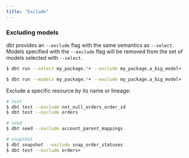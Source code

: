 ```yaml
---
title: "Exclude"
---
```


### Excluding models
dbt provides an `--exclude` flag with the same semantics as `--select`. Models specified with the `--exclude` flag will be removed from the set of models selected with `--select`.

<VersionBlock firstVersion="0.21">

```bash
$ dbt run --select my_package.*+ --exclude my_package.a_big_model+
```

</VersionBlock>
<VersionBlock lastVersion="0.20">

```bash
$ dbt run --models my_package.*+ --exclude my_package.a_big_model+
```

</VersionBlock>

Exclude a specific resource by its name or lineage:

```bash
# test
$ dbt test --exclude not_null_orders_order_id
$ dbt test --exclude orders

# seed
$ dbt seed --exclude account_parent_mappings

# snapshot
$ dbt snapshot --exclude snap_order_statuses
$ dbt test --exclude orders+
```
